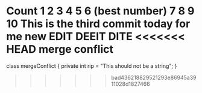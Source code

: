 Count 1
2
3
4
5
6 (best number)
7
8
9
10 This is the third commit today for me
new
EDIT DEEIT DITE
<<<<<<< HEAD
merge conflict
=======
class mergeConflict {
    private int rip = "This should not be a string";
}
>>>>>>> bad436218829521293e86945a3911028d1827466
